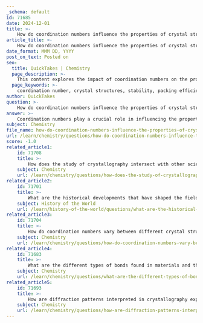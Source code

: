 ```yaml
---
_schema: default
id: 71685
date: 2024-12-01
title: >-
    How do coordination numbers influence the properties of crystal structures?
article_title: >-
    How do coordination numbers influence the properties of crystal structures?
date_format: MMM DD, YYYY
post_on_text: Posted on
seo:
  title: QuickTakes | Chemistry
  page_description: >-
    This content explores the impact of coordination numbers on the properties of crystal structures, including stability, density, hardness, geometric arrangements, and chemical reactivity, demonstrating their significance in materials science.
  page_keywords: >-
    coordination number, crystal structures, stability, packing efficiency, physical properties, geometric arrangement, chemical reactivity, atomic size, crystalline materials, lattice arrangement
author: QuickTakes
question: >-
    How do coordination numbers influence the properties of crystal structures?
answer: >-
    Coordination numbers play a crucial role in influencing the properties of crystal structures. The coordination number is defined as the number of nearest neighbors surrounding a central atom in a crystal lattice. This concept is essential for understanding the arrangement and stability of crystal lattices, as it directly impacts various physical and chemical properties of the material.\n\n1. **Stability and Packing Efficiency**: The coordination number affects the stability of a crystal structure. Higher coordination numbers typically lead to more stable configurations due to increased atomic interactions. For example, in metallic structures, coordination numbers can range from 4 to 12, with close-packed structures (CN = 12) being particularly stable due to optimal packing efficiency.\n\n2. **Physical Properties**: The coordination number influences several physical properties, including density, hardness, and melting point. For instance, materials with higher coordination numbers often exhibit greater density and hardness because the atoms are packed more closely together, minimizing void spaces within the crystal.\n\n3. **Geometric Arrangement**: Different coordination numbers correspond to specific geometric arrangements of atoms. For example, a coordination number of 4 typically results in a tetrahedral arrangement, while a coordination number of 6 leads to an octahedral arrangement. These geometries can affect how the material interacts with light, heat, and other substances.\n\n4. **Chemical Reactivity**: The coordination number can also influence the reactivity of a material. For example, in ionic compounds, the coordination number is determined by the charge and size of the ions involved, which can affect how the material reacts chemically.\n\n5. **Variability Based on Atomic Size**: The coordination number is influenced by the relative sizes of the central atom and its neighbors. Larger central atoms can accommodate higher coordination numbers, while smaller atoms may have lower coordination numbers due to steric hindrance.\n\nIn summary, coordination numbers are fundamental in crystallography as they dictate the arrangement of atoms in a crystal lattice, which in turn influences the material's stability, density, hardness, melting point, and reactivity. Understanding these relationships is essential for predicting and manipulating the properties of materials in various applications.
subject: Chemistry
file_name: how-do-coordination-numbers-influence-the-properties-of-crystal-structures.md
url: /learn/chemistry/questions/how-do-coordination-numbers-influence-the-properties-of-crystal-structures
score: -1.0
related_article1:
    id: 71708
    title: >-
        How does the study of crystallography intersect with other scientific disciplines?
    subject: Chemistry
    url: /learn/chemistry/questions/how-does-the-study-of-crystallography-intersect-with-other-scientific-disciplines
related_article2:
    id: 71701
    title: >-
        What are the historical developments that have shaped the field of crystallography?
    subject: History of the World
    url: /learn/history-of-the-world/questions/what-are-the-historical-developments-that-have-shaped-the-field-of-crystallography
related_article3:
    id: 71704
    title: >-
        How do coordination numbers vary between different crystal structures like FCC, BCC, and HCP?
    subject: Chemistry
    url: /learn/chemistry/questions/how-do-coordination-numbers-vary-between-different-crystal-structures-like-fcc-bcc-and-hcp
related_article4:
    id: 71683
    title: >-
        What are the different types of bonds found in materials and their typical energy ranges?
    subject: Chemistry
    url: /learn/chemistry/questions/what-are-the-different-types-of-bonds-found-in-materials-and-their-typical-energy-ranges
related_article5:
    id: 71693
    title: >-
        How are diffraction patterns interpreted in crystallography experiments?
    subject: Chemistry
    url: /learn/chemistry/questions/how-are-diffraction-patterns-interpreted-in-crystallography-experiments
---
```


&nbsp;